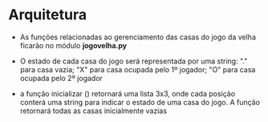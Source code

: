 # Arquitetura

* As funções relacionadas ao gerenciamento das casas do 
jogo da velha ficarão no módulo **jogovelha.py**

* O estado de cada casa do jogo será representada por uma string:
"." para casa vazia;  "X" para casa ocupada pelo 1º
jogador; "O" para casa ocupada pelo 2º jogador

* a função inicializar () retornará uma lista 3x3, onde cada
posição conterá uma string para indicar o estado de uma casa do 
jogo. A função retornará todas as casas inicialmente vazias